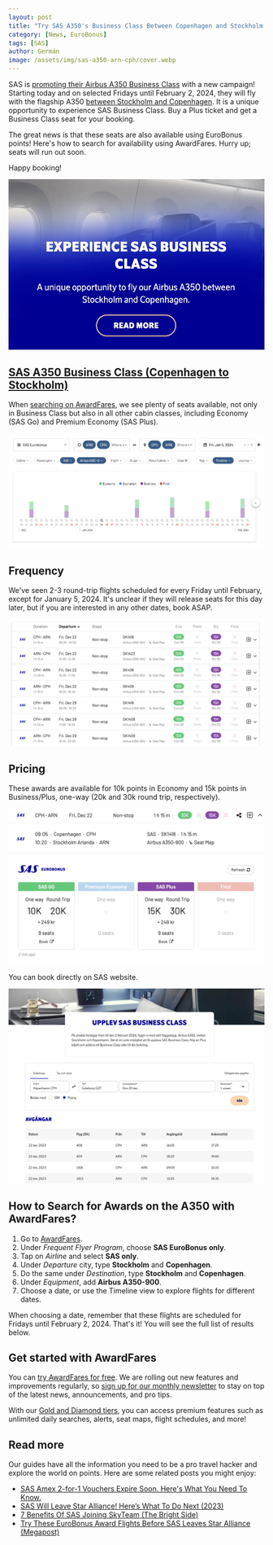 ```yaml
---
layout: post
title: "Try SAS A350's Business Class Between Copenhagen and Stockholm (Before February 2024)"
category: [News, EuroBonus]
tags: [SAS]
author: Germán
image: /assets/img/sas-a350-arn-cph/cover.webp
---
```


SAS is [promoting their Airbus A350 Business Class](https://www.sas.se/flyg-med-oss/a350/) with a new campaign! Starting today and on selected Fridays until February 2, 2024, they will fly with the flagship A350 [between Stockholm and Copenhagen](https://awardfares.com/search?ARN,CPH.CPH,ARN.;a:SK;e:350,351,359;o:departs;so:a;z:sas). It is a unique opportunity to experience SAS Business Class. Buy a Plus ticket and get a Business Class seat for your booking.

The great news is that these seats are also available using EuroBonus points! Here's how to search for availability using AwardFares. Hurry up; seats will run out soon.

Happy booking!

<img src="../assets/img/sas-a350-arn-cph/sas-website-banner.webp" alt="Copenhagen to Stockholm non-stop on the A350." class="noborder"/>

## [SAS A350 Business Class (Copenhagen to Stockholm)](https://awardfares.com/search?ARN,CPH.CPH,ARN.;a:SK;e:350,351,359;o:departs;so:a;z:sas)

When [searching on AwardFares](https://awardfares.com/search?ARN,CPH.CPH,ARN.;a:SK;e:350,351,359;o:departs;so:a;z:sas), we see plenty of seats available, not only in Business Class but also in all other cabin classes, including Economy (SAS Go) and Premium Economy (SAS Plus).

<img src="../assets/img/sas-a350-arn-cph/arn-cph-search.webp" alt="Copenhagen to Stockholm non-stop on the A350." class="noborder"/>

## Frequency

We've seen 2-3 round-trip flights scheduled for every Friday until February, except for January 5, 2024. It's unclear if they will release seats for this day later, but if you are interested in any other dates, book ASAP.

<img src="../assets/img/sas-a350-arn-cph/arn-cph-results.webp" alt="Copenhagen to Stockholm non-stop on the A350." class="noborder"/>

## Pricing

These awards are available for 10k points in Economy and 15k points in Business/Plus, one-way (20k and 30k round trip, respectively).

<img src="../assets/img/sas-a350-arn-cph/cph-arn-price.webp" alt="Copenhagen to Stockholm non-stop on the A350." class="noborder"/>

You can book directly on SAS website.

<img src="../assets/img/sas-a350-arn-cph/sas-website.webp" alt="Copenhagen to Stockholm non-stop on the A350." class="noborder"/>

## How to Search for Awards on the A350 with AwardFares?

1. Go to [AwardFares](https://awardfares.com/signup).
2. Under *Frequent Flyer Program*, choose **SAS EuroBonus only**.
3. Tap on *Airline* and select **SAS only**.
4. Under *Departure* city, type **Stockholm** and **Copenhagen**.
5. Do the same under *Destination*, type **Stockholm** and **Copenhagen**.
6. Under *Equipment*, add **Airbus A350-900**.
7. Choose a date, or use the Timeline view to explore flights for different dates.

When choosing a date, remember that these flights are scheduled for Fridays until February 2, 2024. That's it! You will see the full list of results below.

## Get started with AwardFares

You can [try AwardFares for free](https://awardfares.com/). We are rolling out new features and improvements regularly, so [sign up for our monthly newsletter](https://awardfares.com/newsletter) to stay on top of the latest news, announcements, and pro tips.

With our [Gold and Diamond tiers](https://awardfares.com/pricing), you can access premium features such as unlimited daily searches, alerts, seat maps, flight schedules, and more!

## Read more

Our guides have all the information you need to be a pro travel hacker and explore the world on points. Here are some related posts you might enjoy:

- [SAS Amex 2-for-1 Vouchers Expire Soon. Here's What You Need To Know.](https://blog.awardfares.com/sas-amex-2-for-1-2023/)
- [SAS Will Leave Star Alliance! Here’s What To Do Next (2023)](https://blog.awardfares.com/sas-acquisition/)
- [7 Benefits Of SAS Joining SkyTeam (The Bright Side)](https://blog.awardfares.com/sas-and-skyteam/)
- [Try These EuroBonus Award Flights Before SAS Leaves Star Alliance (Megapost)](https://blog.awardfares.com/eurobonus-star-alliance-awards/)